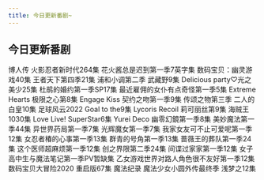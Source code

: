 ```yaml
---
title: 今日更新番剧~
---
```

## 今日更新番剧
博人传 火影忍者新时代264集
花火酱总是迟到第一季7英字集
数码宝贝：幽灵游戏40集
王者天下第四季21集
浦和小调第二季 武藏野9集
Delicious party♡光之美少25集
杜鹃的婚约第一季SP17集
最近雇佣的女仆有点奇怪第一季5集
Extreme Hearts 极限之心第8集
Engage Kiss 契约之吻第一季9集
传颂之物第三季 二人的白皇10集
足球风云2022 Goal to the9集
Lycoris Recoil 莉可丽丝第9集
海贼王1030集
Love Live! SuperStar6集
Yurei Deco 幽零幻鏡第一季8集
美妙魔法第一季44集
异世界药局第一季7集
光辉魔女第一季7集
我家女友可不止可爱呢第一季12集
女忍者椿的心事第一季13集
群青的号角第一季13集
蔷薇王的葬队第一季24集
这个医师超麻烦第一季12集
创之界限第二季24集
间谍过家家第一季12集
女子高中生与魔法笔记第一季PV暂缺集
乙女游戏世界对路人角色很不友好第一季12集
数码宝贝大冒险2020 重启版67集
魔法纪录 魔法少女小圆外传最终季 浅梦之12集
